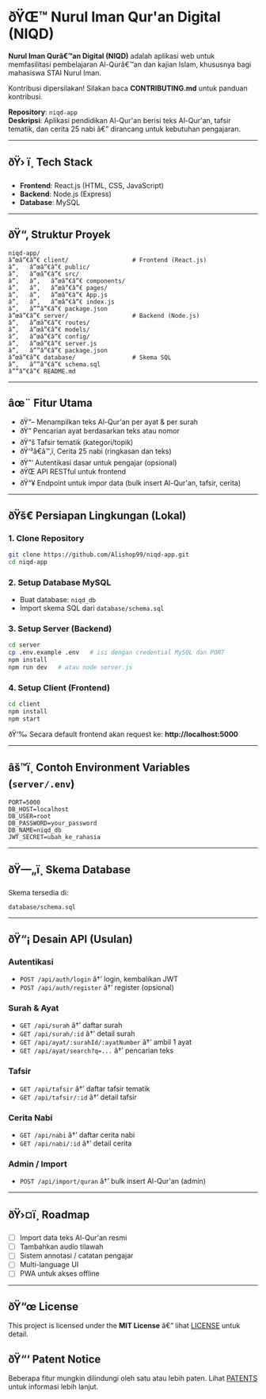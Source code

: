 # ðŸŒ™ Nurul Iman Qur'an Digital (NIQD)

**Nurul Iman Qurâ€™an Digital (NIQD)** adalah aplikasi web untuk memfasilitasi pembelajaran Al-Qurâ€™an dan kajian Islam, khususnya bagi mahasiswa STAI Nurul Iman.  

Kontribusi dipersilakan! Silakan baca **CONTRIBUTING.md** untuk panduan kontribusi.  

**Repository**: `niqd-app`  
**Deskripsi**: Aplikasi pendidikan Al-Qur'an berisi teks Al-Qur'an, tafsir tematik, dan cerita 25 nabi â€” dirancang untuk kebutuhan pengajaran.  

---

## ðŸ› ï¸ Tech Stack
- **Frontend**: React.js (HTML, CSS, JavaScript)
- **Backend**: Node.js (Express)
- **Database**: MySQL

---

## ðŸ“‚ Struktur Proyek

```
niqd-app/
â”œâ”€â”€ client/                  # Frontend (React.js)
â”‚   â”œâ”€â”€ public/
â”‚   â”œâ”€â”€ src/
â”‚   â”‚   â”œâ”€â”€ components/
â”‚   â”‚   â”œâ”€â”€ pages/
â”‚   â”‚   â”œâ”€â”€ App.js
â”‚   â”‚   â”œâ”€â”€ index.js
â”‚   â””â”€â”€ package.json
â”œâ”€â”€ server/                  # Backend (Node.js)
â”‚   â”œâ”€â”€ routes/
â”‚   â”œâ”€â”€ models/
â”‚   â”œâ”€â”€ config/
â”‚   â”œâ”€â”€ server.js
â”‚   â””â”€â”€ package.json
â”œâ”€â”€ database/                # Skema SQL
â”‚   â””â”€â”€ schema.sql
â””â”€â”€ README.md
```

---

## âœ¨ Fitur Utama
- ðŸ“– Menampilkan teks Al-Qur'an per ayat & per surah  
- ðŸ” Pencarian ayat berdasarkan teks atau nomor  
- ðŸ“š Tafsir tematik (kategori/topik)  
- ðŸ‘³â€â™‚ï¸ Cerita 25 nabi (ringkasan dan teks)  
- ðŸ”‘ Autentikasi dasar untuk pengajar (opsional)  
- ðŸŒ API RESTful untuk frontend  
- ðŸ“¥ Endpoint untuk impor data (bulk insert Al-Qur'an, tafsir, cerita)  

---

## ðŸš€ Persiapan Lingkungan (Lokal)

### 1. Clone Repository
```bash
git clone https://github.com/Alishop99/niqd-app.git
cd niqd-app
```

### 2. Setup Database MySQL
- Buat database: `niqd_db`  
- Import skema SQL dari `database/schema.sql`  

### 3. Setup Server (Backend)
```bash
cd server
cp .env.example .env   # isi dengan credential MySQL dan PORT
npm install
npm run dev   # atau node server.js
```

### 4. Setup Client (Frontend)
```bash
cd client
npm install
npm start
```

ðŸ‘‰ Secara default frontend akan request ke: **http://localhost:5000**  

---

## âš™ï¸ Contoh Environment Variables (`server/.env`)
```env
PORT=5000
DB_HOST=localhost
DB_USER=root
DB_PASSWORD=your_password
DB_NAME=niqd_db
JWT_SECRET=ubah_ke_rahasia
```

---

## ðŸ—„ï¸ Skema Database
Skema tersedia di:  
```
database/schema.sql
```

---

## ðŸ“¡ Desain API (Usulan)

### Autentikasi
- `POST /api/auth/login` â†’ login, kembalikan JWT  
- `POST /api/auth/register` â†’ register (opsional)  

### Surah & Ayat
- `GET /api/surah` â†’ daftar surah  
- `GET /api/surah/:id` â†’ detail surah  
- `GET /api/ayat/:surahId/:ayatNumber` â†’ ambil 1 ayat  
- `GET /api/ayat/search?q=...` â†’ pencarian teks  

### Tafsir
- `GET /api/tafsir` â†’ daftar tafsir tematik  
- `GET /api/tafsir/:id` â†’ detail tafsir  

### Cerita Nabi
- `GET /api/nabi` â†’ daftar cerita nabi  
- `GET /api/nabi/:id` â†’ detail cerita  

### Admin / Import
- `POST /api/import/quran` â†’ bulk insert Al-Qur'an (admin)  

---

## ðŸ›¤ï¸ Roadmap
- [ ] Import data teks Al-Qur'an resmi  
- [ ] Tambahkan audio tilawah  
- [ ] Sistem annotasi / catatan pengajar  
- [ ] Multi-language UI  
- [ ] PWA untuk akses offline  

---

## ðŸ“œ License
This project is licensed under the **MIT License** â€” lihat [LICENSE](./LICENSE) untuk detail.  

## ðŸ“‘ Patent Notice
Beberapa fitur mungkin dilindungi oleh satu atau lebih paten. Lihat [PATENTS](./PATENTS) untuk informasi lebih lanjut.  
